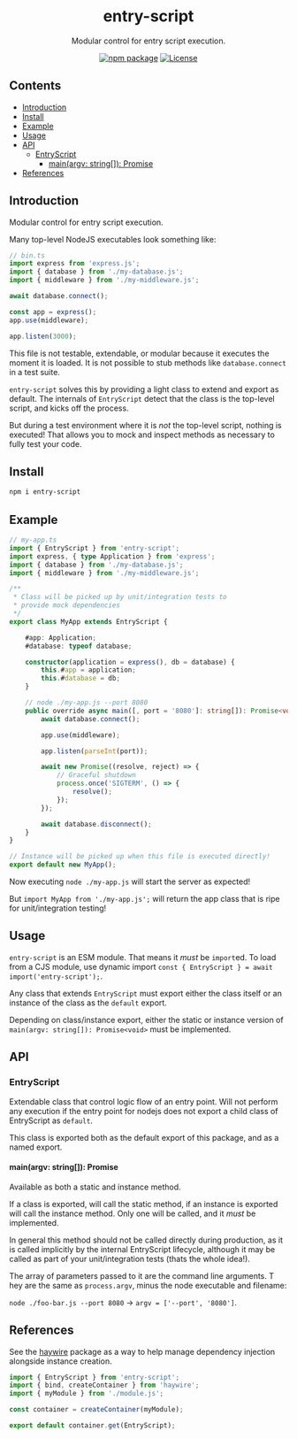 <div style="text-align:center">

# entry-script
Modular control for entry script execution.

[![npm package](https://badge.fury.io/js/entry-script.svg)](https://www.npmjs.com/package/entry-script)
[![License](https://img.shields.io/npm/l/entry-script.svg)](https://github.com/JacobLey/leyman/blob/main/tools/entry-script/LICENSE)

</div>

## Contents
- [Introduction](#introduction)
- [Install](#install)
- [Example](#example)
- [Usage](#usage)
- [API](#api)
  - [EntryScript](#entryscript)
    - [main(argv: string[]): Promise<void>](#mainargv-string-promise)
- [References](#references)

## Introduction

Modular control for entry script execution.

Many top-level NodeJS executables look something like:

```ts
// bin.ts
import express from 'express.js';
import { database } from './my-database.js';
import { middleware } from './my-middleware.js';

await database.connect();

const app = express();
app.use(middleware);

app.listen(3000);
```

This file is not testable, extendable, or modular because it executes the moment it is loaded. It is not possible to stub methods like `database.connect` in a test suite.

`entry-script` solves this by providing a light class to extend and export as default. The internals of `EntryScript` detect that the class is the top-level script, and kicks off the process.

But during a test environment where it is _not_ the top-level script, nothing is executed! That allows you to mock and inspect methods as necessary to fully test your code.

## Install

```sh
npm i entry-script
```

## Example

```ts
// my-app.ts
import { EntryScript } from 'entry-script';
import express, { type Application } from 'express';
import { database } from './my-database.js';
import { middleware } from './my-middleware.js';

/**
 * Class will be picked up by unit/integration tests to
 * provide mock dependencies
 */
export class MyApp extends EntryScript {

    #app: Application;
    #database: typeof database;

    constructor(application = express(), db = database) {
        this.#app = application;
        this.#database = db;
    }

    // node ./my-app.js --port 8080
    public override async main([, port = '8080']: string[]): Promise<void> {
        await database.connect();

        app.use(middleware);

        app.listen(parseInt(port));

        await new Promise((resolve, reject) => {
            // Graceful shutdown
            process.once('SIGTERM', () => {
                resolve();
            });
        });

        await database.disconnect();
    }
}

// Instance will be picked up when this file is executed directly!
export default new MyApp();
```

Now executing `node ./my-app.js` will start the server as expected!

But `import MyApp from './my-app.js';` will return the app class that is ripe for unit/integration testing!

## Usage

`entry-script` is an ESM module. That means it _must_ be `import`ed. To load from a CJS module, use dynamic import `const { EntryScript } = await import('entry-script');`.

Any class that extends `EntryScript` must export either the class itself or an instance of the class as the `default` export.

Depending on class/instance export, either the static or instance version of `main(argv: string[]): Promise<void>` must be implemented.

## API

### EntryScript

Extendable class that control logic flow of an entry point. Will not perform any execution if the entry point for nodejs does not export a child class of EntryScript as `default`.

This class is exported both as the default export of this package, and as a named export.

#### main(argv: string[]): Promise<void>

Available as both a static and instance method.

If a class is exported, will call the static method, if an instance is exported will call the instance method. Only one will be called, and it _must_ be implemented.

In general this method should not be called directly during production, as it is called implicitly by the internal EntryScript lifecycle, although it may be called as part of your unit/integration tests (thats the whole idea!).

The array of parameters passed to it are the command line arguments. T
hey are the same as `process.argv`, minus the node executable and filename:

`node ./foo-bar.js --port 8080` -> `argv = ['--port', '8080']`.

## References

See the [haywire](https://www.npmjs.com/package/haywire) package as a way to help manage dependency injection alongside instance creation.

```ts
import { EntryScript } from 'entry-script';
import { bind, createContainer } from 'haywire'; 
import { myModule } from './module.js';

const container = createContainer(myModule);

export default container.get(EntryScript);
```